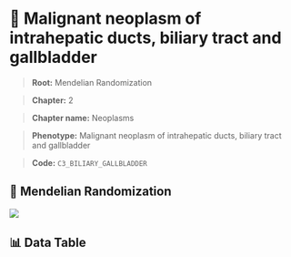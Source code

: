 # 🧪 Malignant neoplasm of intrahepatic ducts, biliary tract and gallbladder

> **Root:** Mendelian Randomization

> **Chapter:** 2  

> **Chapter name:** Neoplasms

> **Phenotype:** Malignant neoplasm of intrahepatic ducts, biliary tract and gallbladder  

> **Code:** `C3_BILIARY_GALLBLADDER`

## 🧬 Mendelian Randomization  

<img src="/MR/Figures/Forward/C3_BILIARY_GALLBLADDER.png"/>

## 📊 Data Table

<CsvTableMRF src="/public/MR/Data/Forward/C3_BILIARY_GALLBLADDER.csv"/>
